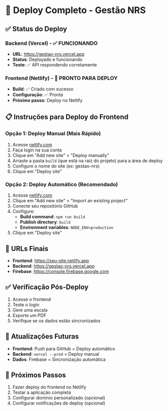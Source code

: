 # 🚀 Deploy Completo - Gestão NRS

## ✅ Status do Deploy

### Backend (Vercel) - ✅ FUNCIONANDO
- **URL**: https://gestao-nrs.vercel.app
- **Status**: Deployado e funcionando
- **Teste**: ✅ API respondendo corretamente

### Frontend (Netlify) - 🔄 PRONTO PARA DEPLOY
- **Build**: ✅ Criado com sucesso
- **Configuração**: ✅ Pronta
- **Próximo passo**: Deploy no Netlify

## 📋 Instruções para Deploy do Frontend

### Opção 1: Deploy Manual (Mais Rápido)
1. Acesse [netlify.com](https://netlify.com)
2. Faça login na sua conta
3. Clique em "Add new site" > "Deploy manually"
4. Arraste a pasta `build` (que está na raiz do projeto) para a área de deploy
5. Configure o nome do site (ex: gestao-nrs)
6. Clique em "Deploy site"

### Opção 2: Deploy Automático (Recomendado)
1. Acesse [netlify.com](https://netlify.com)
2. Clique em "Add new site" > "Import an existing project"
3. Conecte seu repositório GitHub
4. Configure:
   - **Build command**: `npm run build`
   - **Publish directory**: `build`
   - **Environment variables**: `NODE_ENV=production`
5. Clique em "Deploy site"

## 🔗 URLs Finais
- **Frontend**: https://seu-site.netlify.app
- **Backend**: https://gestao-nrs.vercel.app
- **Firebase**: https://console.firebase.google.com

## ✅ Verificação Pós-Deploy
1. Acesse o frontend
2. Teste o login
3. Gere uma escala
4. Exporte um PDF
5. Verifique se os dados estão sincronizados

## 🔄 Atualizações Futuras
- **Frontend**: Push para GitHub = Deploy automático
- **Backend**: `vercel --prod` = Deploy manual
- **Dados**: Firebase = Sincronização automática

## 🎯 Próximos Passos
1. Fazer deploy do frontend no Netlify
2. Testar a aplicação completa
3. Configurar domínio personalizado (opcional)
4. Configurar notificações de deploy (opcional)



